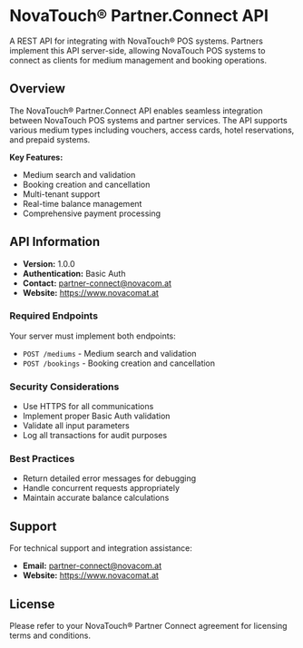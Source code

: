 # NovaTouch® Partner.Connect API

A REST API for integrating with NovaTouch® POS systems. Partners implement this API server-side, allowing NovaTouch POS systems to connect as clients for medium management and booking operations.

## Overview

The NovaTouch® Partner.Connect API enables seamless integration between NovaTouch POS systems and partner services. The API supports various medium types including vouchers, access cards, hotel reservations, and prepaid systems.

**Key Features:**
- Medium search and validation
- Booking creation and cancellation
- Multi-tenant support
- Real-time balance management
- Comprehensive payment processing

## API Information

- **Version:** 1.0.0
- **Authentication:** Basic Auth
- **Contact:** partner-connect@novacom.at
- **Website:** https://www.novacomat.at

### Required Endpoints
Your server must implement both endpoints:
- `POST /mediums` - Medium search and validation
- `POST /bookings` - Booking creation and cancellation

### Security Considerations
- Use HTTPS for all communications
- Implement proper Basic Auth validation
- Validate all input parameters
- Log all transactions for audit purposes

### Best Practices
- Return detailed error messages for debugging
- Handle concurrent requests appropriately
- Maintain accurate balance calculations

## Support

For technical support and integration assistance:

- **Email:** partner-connect@novacom.at
- **Website:** https://www.novacomat.at

## License

Please refer to your NovaTouch® Partner Connect agreement for licensing terms and conditions.
